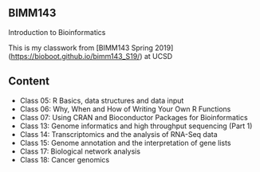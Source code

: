 ## BIMM143
Introduction to Bioinformatics


This is my classwork from [BIMM143 Spring 2019] (https://bioboot.github.io/bimm143_S19/) at UCSD

## Content
- Class 05: R Basics, data structures and data input
- Class 06: Why, When and How of Writing Your Own R Functions
- Class 07: Using CRAN and Bioconductor Packages for Bioinformatics
- Class 13: Genome informatics and high throughput sequencing (Part 1)
- Class 14: Transcriptomics and the analysis of RNA-Seq data
- Class 15: Genome annotation and the interpretation of gene lists
- Class 17: Biological network analysis
- Class 18: Cancer genomics
